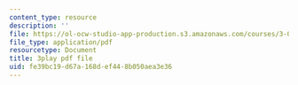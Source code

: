 ```yaml
---
content_type: resource
description: ''
file: https://ol-ocw-studio-app-production.s3.amazonaws.com/courses/3-091sc-introduction-to-solid-state-chemistry-fall-2010/fe39bc19d67a168def448b050aea3e36_yg4M2xmY4bs.pdf
file_type: application/pdf
resourcetype: Document
title: 3play pdf file
uid: fe39bc19-d67a-168d-ef44-8b050aea3e36
---
```

